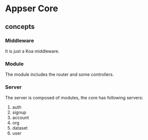 # Appser Core

## concepts

### Middleware

It is just a Koa middleware.

### Module

The module includes the router and some controllers.

### Server

The server is composed of modules, the core has following servers:

1. auth
2. signup
3. account
4. org
5. dataset
6. user
